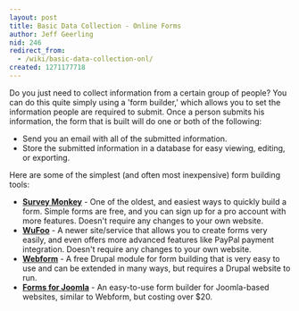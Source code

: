 ```yaml
---
layout: post
title: Basic Data Collection - Online Forms
author: Jeff Geerling
nid: 246
redirect_from:
  - /wiki/basic-data-collection-onl/
created: 1271177718
---
```

<p>
	Do you just need to collect information from a certain group of people? You can do this quite simply using a &#39;form builder,&#39; which allows you to set the information people are required to submit. Once a person submits his information, the form that is built will do one or both of the following:</p>
<ul>
	<li>
		Send you an email with all of the submitted information.</li>
	<li>
		Store the submitted information in a database for easy viewing, editing, or exporting.</li>
</ul>
<p>
	Here are some of the simplest (and often most inexpensive) form building tools:</p>
<ul>
	<li>
		<strong><a href="http://www.surveymonkey.com/">Survey Monkey</a></strong> - One of the oldest, and easiest ways to quickly build a form. Simple forms are free, and you can sign up for a pro account with more features. Doesn&#39;t require any changes to your own website.</li>
	<li>
		<strong><a href="http://wufoo.com/">WuFoo</a></strong> - A newer site/service that allows you to create forms very easily, and even offers more advanced features like PayPal payment integration. Doesn&#39;t require any changes to your own website.</li>
	<li>
		<strong><a href="http://drupal.org/project/webform">Webform</a></strong> - A free Drupal module for form building that is very easy to use and can be extended in many ways, but requires a Drupal website to run.</li>
	<li>
		<strong><a href="http://www.forms-for-joomla.com/">Forms for Joomla</a></strong> - An easy-to-use form builder for Joomla-based websites, similar to Webform, but costing over $20.</li>
</ul>
